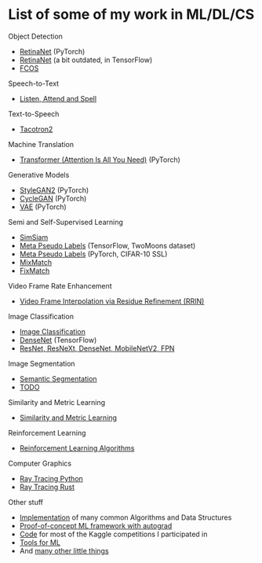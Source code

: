 # List of some of my work in ML/DL/CS 

Object Detection
* [RetinaNet](https://github.com/v-shmyhlo/object_detection_pytorch) (PyTorch)
* [RetinaNet](https://github.com/v-shmyhlo/retinanet-tensorflow) (a bit outdated, in TensorFlow)
* [FCOS](./fcos)

Speech-to-Text
* [Listen, Attend and Spell](https://github.com/v-shmyhlo/listen-attend-and-speell-pytorch)

Text-to-Speech
* [Tacotron2](./tacotron) 

Machine Translation
* [Transformer (Attention Is All You Need)](https://github.com/v-shmyhlo/transformer-pytorch) (PyTorch)

Generative Models
* [StyleGAN2](./stylegan) (PyTorch)
* [CycleGAN](./cycle_gan) (PyTorch)
* [VAE](./vae) (PyTorch)

Semi and Self-Supervised Learning
* [SimSiam](./sim_siam)
* [Meta Pseudo Labels](./mpl_tf) (TensorFlow, TwoMoons dataset)
* [Meta Pseudo Labels](./mpl_torch) (PyTorch, CIFAR-10 SSL)
* [MixMatch](./mix_match) 
* [FixMatch](./fix_match) 

Video Frame Rate Enhancement
* [Video Frame Interpolation via Residue Refinement (RRIN)](./rrin)

Image Classification
* [Image Classification](./classification)
* [DenseNet](https://github.com/v-shmyhlo/densenet-tensorflow) (TensorFlow)
* [ResNet, ResNeXt, DenseNet, MobileNetV2, FPN](https://github.com/v-shmyhlo/baselines)

Image Segmentation
* [Semantic Segmentation](./segmentation)
* [TODO](https://github.com/v-shmyhlo/segmentation-tensorflow)

Similarity and Metric Learning
* [Similarity and Metric Learning](https://github.com/v-shmyhlo/similarity-learning)

Reinforcement Learning
* [Reinforcement Learning Algorithms](https://github.com/v-shmyhlo/reinforcement-learning)

Computer Graphics
* [Ray Tracing Python](./ray_tracing)
* [Ray Tracing Rust](./ray_tracing_rust)

Other stuff
* [Implementation](https://github.com/v-shmyhlo/algorithms) of many common Algorithms and Data Structures
* [Proof-of-concept ML framework with autograd](https://github.com/v-shmyhlo/flambeau)
* [Code](https://github.com/v-shmyhlo/kaggle) for most of the Kaggle competitions I participated in
* [Tools for ML](https://github.com/v-shmyhlo/all_the_tools)
* And [many other little things](https://github.com/v-shmyhlo/machine-learning-playground)
